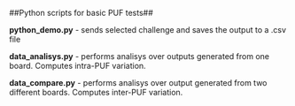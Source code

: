 ##Python scripts for basic PUF tests##

**python_demo.py** - sends selected challenge and saves the output to a .csv file

**data_analisys.py** - performs analisys over outputs generated from one board. Computes intra-PUF variation.

**data_compare.py** - performs analisys over output generated from two different boards. Computes inter-PUF variation.
